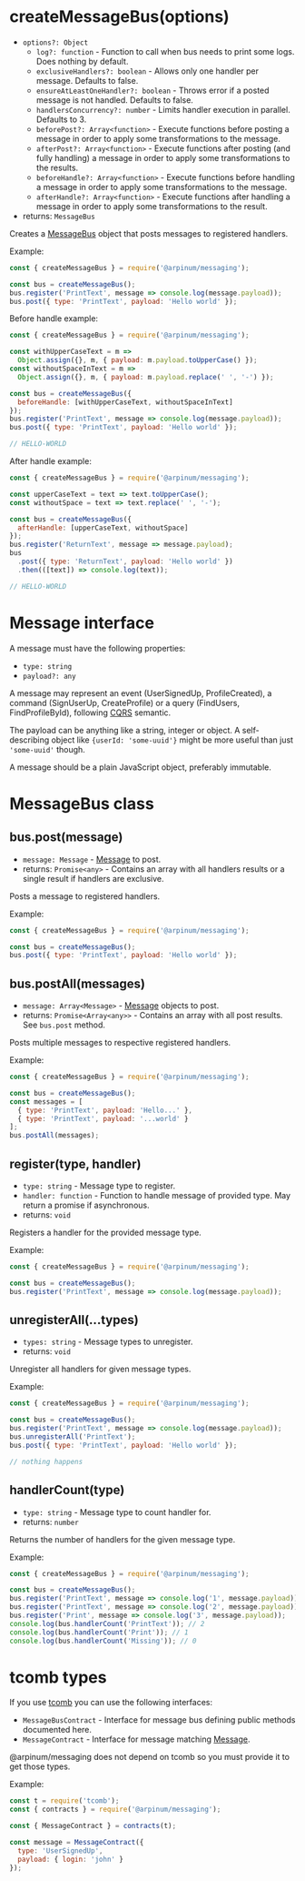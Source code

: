 # createMessageBus(options)

* `options?: Object`
  * `log?: function` - Function to call when bus needs to print some logs. Does nothing by default.
  * `exclusiveHandlers?: boolean` - Allows only one handler per message. Defaults to false.
  * `ensureAtLeastOneHandler?: boolean` - Throws error if a posted message is not handled. Defaults to false.
  * `handlersConcurrency?: number` - Limits handler execution in parallel. Defaults to 3.
  * `beforePost?: Array<function>` - Execute functions before posting a message in order to apply some transformations to the message.
  * `afterPost?: Array<function>` - Execute functions after posting (and fully handling) a message in order to apply some transformations to the results.
  * `beforeHandle?: Array<function>` - Execute functions before handling a message in order to apply some transformations to the message.
  * `afterHandle?: Array<function>` - Execute functions after handling a message in order to apply some transformations to the result.
* returns: `MessageBus`

Creates a [MessageBus] object that posts messages to registered handlers.

Example:

```javascript
const { createMessageBus } = require('@arpinum/messaging');

const bus = createMessageBus();
bus.register('PrintText', message => console.log(message.payload));
bus.post({ type: 'PrintText', payload: 'Hello world' });
```

Before handle example:

```javascript
const { createMessageBus } = require('@arpinum/messaging');

const withUpperCaseText = m =>
  Object.assign({}, m, { payload: m.payload.toUpperCase() });
const withoutSpaceInText = m =>
  Object.assign({}, m, { payload: m.payload.replace(' ', '-') });

const bus = createMessageBus({
  beforeHandle: [withUpperCaseText, withoutSpaceInText]
});
bus.register('PrintText', message => console.log(message.payload));
bus.post({ type: 'PrintText', payload: 'Hello world' });

// HELLO-WORLD
```

After handle example:

```javascript
const { createMessageBus } = require('@arpinum/messaging');

const upperCaseText = text => text.toUpperCase();
const withoutSpace = text => text.replace(' ', '-');

const bus = createMessageBus({
  afterHandle: [upperCaseText, withoutSpace]
});
bus.register('ReturnText', message => message.payload);
bus
  .post({ type: 'ReturnText', payload: 'Hello world' })
  .then(([text]) => console.log(text));

// HELLO-WORLD
```

# Message interface

A message must have the following properties:

* `type: string`
* `payload?: any`

A message may represent an event (UserSignedUp, ProfileCreated), a command (SignUserUp, CreateProfile) or a query (FindUsers, FindProfileById), following [CQRS] semantic.

The payload can be anything like a string, integer or object. A self-describing object like `{userId: 'some-uuid'}` might be more useful than just `'some-uuid'` though.

A message should be a plain JavaScript object, preferably immutable.

# MessageBus class

## bus.post(message)

* `message: Message` - [Message] to post.
* returns: `Promise<any>` - Contains an array with all handlers results or a single result if handlers are exclusive.

Posts a message to registered handlers.

Example:

```javascript
const { createMessageBus } = require('@arpinum/messaging');

const bus = createMessageBus();
bus.post({ type: 'PrintText', payload: 'Hello world' });
```

## bus.postAll(messages)

* `message: Array<Message>` - [Message] objects to post.
* returns: `Promise<Array<any>>` - Contains an array with all post results. See `bus.post` method.

Posts multiple messages to respective registered handlers.

Example:

```javascript
const { createMessageBus } = require('@arpinum/messaging');

const bus = createMessageBus();
const messages = [
  { type: 'PrintText', payload: 'Hello...' },
  { type: 'PrintText', payload: '...world' }
];
bus.postAll(messages);
```

## register(type, handler)

* `type: string` - Message type to register.
* `handler: function` - Function to handle message of provided type. May return a promise if asynchronous.
* returns: `void`

Registers a handler for the provided message type.

Example:

```javascript
const { createMessageBus } = require('@arpinum/messaging');

const bus = createMessageBus();
bus.register('PrintText', message => console.log(message.payload));
```

## unregisterAll(...types)

* `types: string` - Message types to unregister.
* returns: `void`

Unregister all handlers for given message types.

Example:

```javascript
const { createMessageBus } = require('@arpinum/messaging');

const bus = createMessageBus();
bus.register('PrintText', message => console.log(message.payload));
bus.unregisterAll('PrintText');
bus.post({ type: 'PrintText', payload: 'Hello world' });

// nothing happens
```

## handlerCount(type)

* `type: string` - Message type to count handler for.
* returns: `number`

Returns the number of handlers for the given message type.

Example:

```javascript
const { createMessageBus } = require('@arpinum/messaging');

const bus = createMessageBus();
bus.register('PrintText', message => console.log('1', message.payload));
bus.register('PrintText', message => console.log('2', message.payload));
bus.register('Print', message => console.log('3', message.payload));
console.log(bus.handlerCount('PrintText')); // 2
console.log(bus.handlerCount('Print')); // 1
console.log(bus.handlerCount('Missing')); // 0
```

# tcomb types

If you use [tcomb] you can use the following interfaces:

* `MessageBusContract` - Interface for message bus defining public methods documented here.
* `MessageContract` - Interface for message matching [Message].

@arpinum/messaging does not depend on tcomb so you must provide it to get those types.

Example:

```javascript
const t = require('tcomb');
const { contracts } = require('@arpinum/messaging');

const { MessageContract } = contracts(t);

const message = MessageContract({
  type: 'UserSignedUp',
  payload: { login: 'john' }
});
```

[messagebus]: #messagebus-object
[message]: #message-interface
[cqrs]: https://martinfowler.com/bliki/CQRS.html
[tcomb]: https://github.com/gcanti/tcomb
